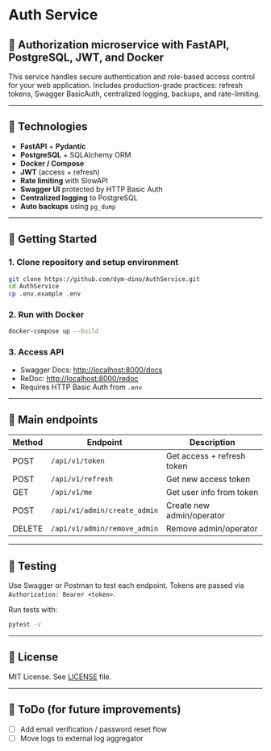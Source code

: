 # Auth Service

## 🔐 Authorization microservice with FastAPI, PostgreSQL, JWT, and Docker

This service handles secure authentication and role-based access control for your web application. Includes
production-grade practices: refresh tokens, Swagger BasicAuth, centralized logging, backups, and rate-limiting.

---

## 🧰 Technologies

- **FastAPI** + **Pydantic**
- **PostgreSQL** + SQLAlchemy ORM
- **Docker / Compose**
- **JWT** (access + refresh)
- **Rate limiting** with SlowAPI
- **Swagger UI** protected by HTTP Basic Auth
- **Centralized logging** to PostgreSQL
- **Auto backups** using `pg_dump`

---

## 🚀 Getting Started

### 1. Clone repository and setup environment

```bash
git clone https://github.com/dym-dino/AuthService.git
cd AuthService
cp .env.example .env
```

### 2. Run with Docker

```bash
docker-compose up --build
```

### 3. Access API

- Swagger Docs: [http://localhost:8000/docs](http://localhost:8000/docs)
- ReDoc: [http://localhost:8000/redoc](http://localhost:8000/redoc)
- Requires HTTP Basic Auth from `.env`

---

## 🔐 Main endpoints

| Method | Endpoint                     | Description                |
|--------|------------------------------|----------------------------|
| POST   | `/api/v1/token`              | Get access + refresh token |
| POST   | `/api/v1/refresh`            | Get new access token       |
| GET    | `/api/v1/me`                 | Get user info from token   |
| POST   | `/api/v1/admin/create_admin` | Create new admin/operator  |
| DELETE | `/api/v1/admin/remove_admin` | Remove admin/operator      |

---

## 🧪 Testing

Use Swagger or Postman to test each endpoint. Tokens are passed via `Authorization: Bearer <token>`.

Run tests with:

```bash
pytest -v
```

---

## 🧾 License

MIT License. See [LICENSE](LICENSE) file.

---

## 📌 ToDo (for future improvements)

- [ ] Add email verification / password reset flow
- [ ] Move logs to external log aggregator